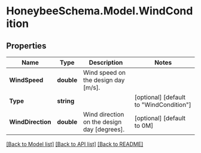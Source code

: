 
# HoneybeeSchema.Model.WindCondition

## Properties

Name | Type | Description | Notes
------------ | ------------- | ------------- | -------------
**WindSpeed** | **double** | Wind speed on the design day [m/s]. | 
**Type** | **string** |  | [optional] [default to "WindCondition"]
**WindDirection** | **double** | Wind direction on the design day [degrees]. | [optional] [default to 0M]

[[Back to Model list]](../README.md#documentation-for-models)
[[Back to API list]](../README.md#documentation-for-api-endpoints)
[[Back to README]](../README.md)

